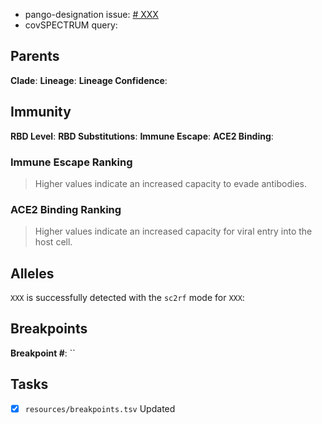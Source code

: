- pango-designation issue: [# XXX](https://github.com/cov-lineages/pango-designation/issues/XXX)
- covSPECTRUM query:

## Parents

**Clade**:
**Lineage**:
**Lineage Confidence**:

## Immunity

**RBD Level**:
**RBD Substitutions**:
**Immune Escape**:
**ACE2 Binding**:

### Immune Escape Ranking

> Higher values indicate an increased capacity to evade antibodies.

### ACE2 Binding Ranking

> Higher values indicate an increased capacity for viral entry into the host cell.

## Alleles

`XXX` is successfully detected with the `sc2rf` mode for `XXX`:

## Breakpoints

**Breakpoint #**: ``

## Tasks

- [x] `resources/breakpoints.tsv` Updated
